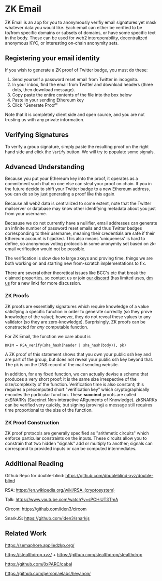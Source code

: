 # ZK Email

ZK Email is an app for you to anonymously verifiy email signatures yet mask whatever
data you would like. Each email can either be verified to be to/from specific domains
or subsets of domains, or have some specific text in the body. These can be used for
web2 interoperability, decentralized anonymous KYC, or interesting on-chain anonymity
sets.
## Registering your email identity

If you wish to generate a ZK proof of Twitter badge, you must do these:

1) Send yourself a password reset email from Twitter in incognito.
2) In your inbox, find the email from Twitter and download headers (three dots, then download message).
3) Copy paste the entire contents of the file into the box below
4) Paste in your sending Ethereum key
5) Click "Generate Proof"

Note that it is completely client side and open source, and you are not trusting us with any private information.

## Verifying Signatures

To verify a group signature, simply paste the resulting proof on the right hand
side and click the `Verify` button. We will try to populate some signals.

## Advanced Understanding

Because you put your Ethereum key into the proof, it operates as a commitment
such that no one else can steal your proof on chain. If you in the future decide to
shift your Twitter badge to a new Ethereum address, you can do so by just generating a
proof like this again.

Because all web2 data is centralized to some extent, note that the Twitter mailserver
or database may know other identifying metadata about you just from your username.

Becaause we do not currently have a nullifier, email addresses can generate an infinite
number of password reset emails and thus Twitter badges corresponding to their username, meaning their credentials are safe if their Ethereum account is hijacked. This also means 'uniqueness' is hard to define,
so anonymous voting protocols in some anonymity set based on zk-email verification would not be possible.

The verification is slow due to large zkeys and proving time, things we are both working on
and starting new from-scratch implementations to fix.

There are several other theoretical issues like BCC's etc that break the claimed properties, so contact us or join [our discord](https://discord.gg/Sph38xHHNv) (has limited uses, [dm us](https://twitter.com/yush_g) for a new link) for more discussion.

### ZK Proofs

ZK proofs are essentially signatures which require knowledge of a value satisfying
a specific function in order to generate correctly (so they prove knowledge of
the value); however, they do not reveal these values to any validator (so they
are zero-knowledge). Surprisingly, ZK proofs can be constructed for *any*
computable function.

For ZK Email, the function we care about is
```
DKIM = RSA_verify(sha_hash(header | sha_hash(body)), pk)
```
A ZK proof of this statement shows that you own your public ssh key and are part
of the group, but does not reveal your public ssh key beyond that. The pk is on
the DNS record of the mail sending website.

In addition, for any fixed function, we can actually devise a scheme that
produces a very short proof: it is the same size irrespective of the
size/complexity of the function. Verification time is also constant; this
requires a precomputed short "verification key" which cryptographically encodes
the particular function. These **succinct** proofs are called zkSNARKs (Succinct
Non-interactive ARguments of Knowledge). zkSNARKs can be verified very quickly,
but signing (proving) a message still requires time proportional to the size of
the function.

### ZK Proof Construction

ZK proof protocols are generally specified as "arithmetic circuits" which
enforce particular constraints on the inputs. These circuits allow you to
constrain that two hidden "signals" add or multiply to another; signals can
correspond to provided inputs or can be computed intermediates.

## Additional Reading

Github Repo for double-blind: https://github.com/doubleblind-xyz/double-blind

RSA: https://en.wikipedia.org/wiki/RSA_(cryptosystem)

Talk: https://www.youtube.com/watch?v=sPCHiUT3TmA

Circom: https://github.com/iden3/circom

SnarkJS: https://github.com/iden3/snarkjs

## Related Work

https://semaphore.appliedzkp.org/

https://stealthdrop.xyz/ + https://github.com/stealthdrop/stealthdrop

https://github.com/0xPARC/cabal

https://github.com/personaelabs/heyanon/
